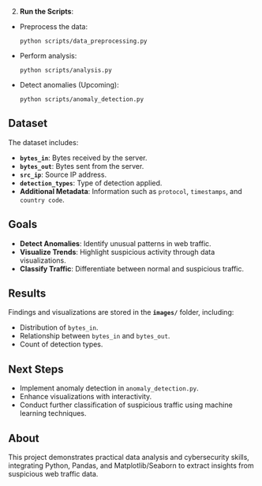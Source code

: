 2. **Run the Scripts**:
- Preprocess the data:
  ```
  python scripts/data_preprocessing.py
  ```
- Perform analysis:
  ```
  python scripts/analysis.py
  ```
- Detect anomalies (Upcoming):
  ```
  python scripts/anomaly_detection.py
  ```

## Dataset
The dataset includes:
- **`bytes_in`**: Bytes received by the server.
- **`bytes_out`**: Bytes sent from the server.
- **`src_ip`**: Source IP address.
- **`detection_types`**: Type of detection applied.
- **Additional Metadata**: Information such as `protocol`, `timestamps`, and `country code`.

## Goals
- **Detect Anomalies**: Identify unusual patterns in web traffic.
- **Visualize Trends**: Highlight suspicious activity through data visualizations.
- **Classify Traffic**: Differentiate between normal and suspicious traffic.

## Results
Findings and visualizations are stored in the **`images/`** folder, including:
- Distribution of `bytes_in`.
- Relationship between `bytes_in` and `bytes_out`.
- Count of detection types.

## Next Steps
- Implement anomaly detection in `anomaly_detection.py`.
- Enhance visualizations with interactivity.
- Conduct further classification of suspicious traffic using machine learning techniques.

## About
This project demonstrates practical data analysis and cybersecurity skills, integrating Python, Pandas, and Matplotlib/Seaborn to extract insights from suspicious web traffic data.

